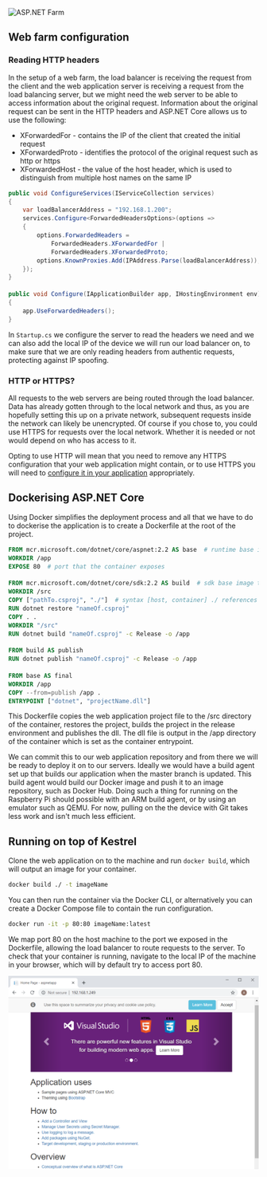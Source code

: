![ASP.NET Farm](../assets/images/blog/512E4DD1-6B3D-41AA-80A1-B96C3370B3C3-w1920-h1440.jpg)

## Web farm configuration

### Reading HTTP headers

In the setup of a web farm, the load balancer is receiving the request from the client and the web application server is receiving a request from the load balancing server, but we might need the web server to be able to access information about the original request. Information about the original request can be sent in the HTTP headers and ASP.NET Core allows us to use the following:

* XForwardedFor - contains the IP of the client that created the initial request
* XForwardedProto - identifies the protocol of the original request such as http or https
* XForwardedHost - the value of the host header, which is used to distinguish from multiple host names on the same IP

```csharp
public void ConfigureServices(IServiceCollection services)
{
    var loadBalancerAddress = "192.168.1.200";
    services.Configure<ForwardedHeadersOptions>(options =>
    {
        options.ForwardedHeaders =
            ForwardedHeaders.XForwardedFor |
            ForwardedHeaders.XForwardedProto;
        options.KnownProxies.Add(IPAddress.Parse(loadBalancerAddress));
    });
}

public void Configure(IApplicationBuilder app, IHostingEnvironment env)
{
    app.UseForwardedHeaders();
}
```

In ```Startup.cs``` we configure the server to read the headers we need and we can also add the local IP of the device we will run our load balancer on, to make sure that we are only reading headers from authentic requests, protecting against IP spoofing.

### HTTP or HTTPS?

All requests to the web servers are being routed through the load balancer. Data has already gotten through to the local network and thus, as you are hopefully setting this up on a private network, subsequent requests inside the network can likely be unencrypted. Of course if you chose to, you could use HTTPS for requests over the local network. Whether it is needed or not would depend on who has access to it.

Opting to use HTTP will mean that you need to remove any HTTPS configuration that your web application might contain, or to use HTTPS you will need to [configure it in your application](https://docs.microsoft.com/en-us/aspnet/core/security/enforcing-ssl?view=aspnetcore-2.2&tabs=visual-studio) appropriately.

## Dockerising ASP.NET Core

Using Docker simplifies the deployment process and all that we have to do to dockerise the application is to create a Dockerfile at the root of the project.

```dockerfile
FROM mcr.microsoft.com/dotnet/core/aspnet:2.2 AS base  # runtime base image to use
WORKDIR /app
EXPOSE 80  # port that the container exposes

FROM mcr.microsoft.com/dotnet/core/sdk:2.2 AS build  # sdk base image to use
WORKDIR /src
COPY ["pathTo.csproj", "./"]  # syntax [host, container] ./ references current working directory
RUN dotnet restore "nameOf.csproj"
COPY . .
WORKDIR "/src"
RUN dotnet build "nameOf.csproj" -c Release -o /app

FROM build AS publish
RUN dotnet publish "nameOf.csproj" -c Release -o /app

FROM base AS final
WORKDIR /app
COPY --from=publish /app .
ENTRYPOINT ["dotnet", "projectName.dll"]
```

This Dockerfile copies the web application project file to the /src directory of the container, restores the project, builds the project in the release environment and publishes the dll. The dll file is output in the /app directory of the container which is set as the container entrypoint.

We can commit this to our web application repository and from there we will be ready to deploy it on to our servers. Ideally we would have a build agent set up that builds our application when the master branch is updated. This build agent would build our Docker image and push it to an image repository, such as Docker Hub. Doing such a thing for running on the Raspberry Pi should possible with an ARM build agent, or by using an emulator such as QEMU. For now, pulling on the the device with Git takes less work and isn't much less efficient.

## Running on top of Kestrel

Clone the web application on to the machine and run ```docker build```, which will output an image for your container.

```bash
docker build ./ -t imageName
```

You can then run the container via the Docker CLI, or alternatively you can create a Docker Compose file to contain the run configuration.

```bash
docker run -it -p 80:80 imageName:latest
```

We map port 80 on the host machine to the port we exposed in the Dockerfile, allowing the load balancer to route requests to the server. To check that your container is running, navigate to the local IP of the machine in your browser, which will by default try to access port 80.

![Image of sample application running](../assets/images/blog/content/5CB6FB87-75D0-4AA4-99C7-B7815CA7EA70.png)